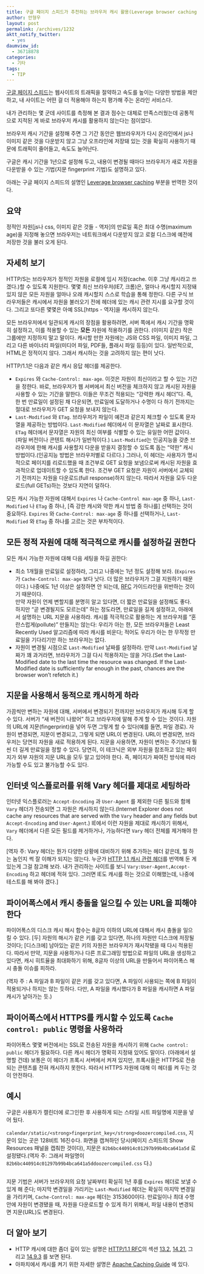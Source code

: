 ```yaml
---
title: 구글 페이지 스피드가 추천하는 브라우저 캐시 활용(Leverage browser caching)
author: 안형우
layout: post
permalink: /archives/1232
aktt_notify_twitter:
  - yes
daumview_id:
  - 36718878
categories:
  - 기타
tags:
  - TIP
---
```

[구글 페이지 스피드][1]는 웹사이트의 트래픽을 절약하고 속도를 높이는 다양한 방법을 제안하고, 내 사이트는 어떤 걸 더 적용해야 하는지 평가해 주는 온라인 서비스다.

내가 관리하는 몇 군데 사이트를 측정해 본 결과 점수는 대체로 만족스러웠는데 공통적으로 지적된 게 바로 브라우저 캐시를 활용하지 않는다는 점이었다.

브라우저 캐시 기간을 설정해 주면 그 기간 동안은 웹브라우저가 다시 온라인에서 js나 이미지 같은 것을 다운받지 않고 그냥 오프라인에 저장돼 있는 것을 확실히 사용하기 때문에 트래픽이 줄어들고, 속도도 늘어난다.

구글은 캐시 기간을 1년으로 설정해 두고, 내용이 변경될 때마다 브라우저가 새로 자원을 다운받을 수 있는 기법(지문 fingerprint 기법)도 설명하고 있다.

아래는 구글 페이지 스피드의 설명인 [Leverage browser caching][2] 부분을 번역한 것이다.

## 요약

정적인 자원[js나 css, 이미지 같은 것들 - 역자]의 만료일 혹은 최대 수명(maximum age)을 지정해 놓으면 브라우저는 네트워크에서 다운받지 않고 로컬 디스크에 예전에 저장한 것을 불러 오게 된다.

## 자세히 보기

HTTP/S는 브라우저가 정적인 자원을 로컬에 임시 저장(cache. 이후 그냥 캐시라고 쓰겠다.)할 수 있도록 지원한다. 몇몇 최신 브라우저(IE7, 크롬)은, 얼마나 캐시할지 지정돼 있지 않은 모든 자원을 얼마나 오래 캐시할지 스스로 학습을 통해 정한다. 다른 구식 브라우저들은 캐시에서 자원을 불러오기 전에 헤더에 있는 캐시 관련 지시를 요구할 것이다. 그리고 또다른 몇몇은 아예 SSL[https - 역자]을 캐시하지 않는다.

모든 브라우저에서 일관되게 캐시의 장점을 활용하려면, 서버 쪽에서 캐시 기간을 명확히 설정하고, 이를 적용할 수 있는 **모든** 자원에 적용하기를 권한다. (이미지 같은) 작은 그룹에만 지정하지 말고 말이다. 캐시할 만한 자원에는 JS와 CSS 파일, 이미지 파일, 그리고 다른 바이너리 파일(미디어 파일, PDF들, 플래시 파일 등등)이 있다. 일반적으로, HTML은 정적이지 않다. 그래서 캐시하는 것을 고려하지 않는 편이 낫다.

HTTP/1.1은 다음과 같은 캐시 응답 헤더를 제공한다.

*   `Expires` 와 `Cache-Control: max-age`. 이것은 자원이 최신이라고 할 수 있는 기간을 정한다. 바로, 브라우저가 웹 서버에서 최신 버전을 체크하지 않고 캐시된 자원을 사용할 수 있는 기간을 말한다. 이들은 무조건 적용되는 &#8220;강력한 캐시 헤더&#8221;다. 즉, 한 번 만료일이 설정된 채 다운되면, 만료일에 도달하거나 수명이 다 하기 전까지는 절대로 브라우저가 GET 요청을 보내지 않는다.
*   `Last-Modified` 와 `ETag`. 브라우저가 파일이 예전과 같은지 체크할 수 있도록 문자열을 제공하는 방법이다. `Last-Modified` 헤더에서 이 문자열은 날짜로 표시한다. `ETag` 헤더에서 문자열은 자원의 최신 여부를 식별할 수 있는 유일한 어떤 값이다.(파일 버전이나 콘텐트 해시가 일반적이다.) `Last-Modified`는 인공지능을 갖춘 브라우저에 한해 캐시를 사용할지 다운을 받을지 결정할 수 있도록 돕는 &#8220;약한&#8221; 캐시 방법이다.(인공지능 방법은 브라우저별로 다르다.) 그러나, 이 헤더는 사용자가 명시적으로 페이지를 리로드했을 때 조건부로 GET 요청을 보냄으로써 캐시된 자원을 효과적으로 업데이트할 수 있도록 한다. 조건부 GET 요청은 자원이 서버에서 교체되기 전까지는 자원을 다운로드(full response)하지 않는다. 따라서 자원을 모두 다운로드(full GETs)하는 것보다 지연이 덜하다.

모든 캐시 가능한 자원에 대해서 `Expires` 나 `Cache-Control max-age` 중 하나, `Last-Modified` 나 `ETag` 중 하나, [즉 강한 캐시와 약한 캐시 방법 중 하나를] 선택하는 것이 중요하다. `Expires` 와 `Cache-Control: max-age` 중 하나를 선택하거나, `Last-Modified` 와 `ETag` 중 하나를 고르는 것은 부차적이다.

## 모든 정적 자원에 대해 적극적으로 캐시를 설정하길 권한다

모든 캐시 가능한 자원에 대해 다음 세팅을 하길 권한다:

*   최소 1개월을 만료일로 설정하라, 그리고 나중에는 1년 정도 설정해 보라. (`Expires` 가 `Cache-Control: max-age` 보다 낫다. 더 많은 브라우저가 그걸 지원하기 때문이다.) 나중에도 1년 이상은 설정하면 안 되는데, [RFC][3] 가이드라인을 위반하는 것이기 때문이다.  
    만약 자원이 언제 변할지를 분명히 알고 있다면, 더 짧은 만료일을 설정해도 좋다. 하지만 &#8220;곧 변경될지도 모르는데&#8221; 하는 정도라면, 만료일을 길게 설정하고, 아래에서 설명하는 URL 지문을 사용하라. 캐시를 적극적으로 활용하는 게 브라우저를 &#8220;혼란스럽게(pollute)&#8221; 만들지는 않는다: 우리가 아는 한, 모든 브라우저들은 Least Recently Used 알고리즘에 따라 캐시를 비운다; 적어도 우리가 아는 한 무작정 만료일을 기다리기만 하는 브라우저는 없다.
*   자원이 변경될 시점으로 `Last-Modified` 날짜를 설정하라. 만약 `Last-Modified` 날짜가 꽤 과거라면, 브라우저가 그걸 다시 적용하지는 않을 거다.(Set the Last-Modified date to the last time the resource was changed. If the Last-Modified date is sufficiently far enough in the past, chances are the browser won&#8217;t refetch it.)

## 지문을 사용해서 동적으로 캐시하게 하라

가끔씩만 변하는 자원에 대해, 서버에서 변경되기 전까지만 브라우저가 캐시해 두게 할 수 있다. 서버가 &#8220;새 버전이 나왔어&#8221; 하고 브라우저에 말해 주게 할 수 있는 것이다. 자원의 URL에 지문(fingerprint)을 넣어 두면 그렇게 할 수 있다(예를 들면, 파일 경로). 자원이 변경되면, 지문이 변경되고, 그렇게 되면 URL이 변경된다. URL이 변경되면, 브라우저는 당연히 자원을 새로 적용하게 된다. 지문을 사용하면, 자원이 변하는 주기보다 훨씬 더 길게 만료일을 정할 수 있다. 당연히, 이 테크닉은 외부 자원을 참조하고 있는 페이지가 외부 자원의 지문 URL을 모두 알고 있어야 한다. 즉, 페이지가 짜여진 방식에 따라 가능할 수도 있고 불가능할 수도 있다.

## 인터넷 익스플로러를 위해 Vary 헤더를 제대로 세팅하라

인터넷 익스플로러는 `Accept-Encoding` 과 `User-Agent` 를 제외한 다른 필드와 함께 `Vary` 헤더가 전송되면 그 자원은 캐시하지 않는다.(Internet Explorer does not cache any resources that are served with the `Vary` header and any fields but `Accept-Encoding` and `User-Agent`.) IE에서 이런 자원을 제대로 캐시하기 위해서, `Vary` 헤더에서 다른 모든 필드를 제거하거나, 가능하다면 `Vary` 헤더 전체를 제거해야 한다.

[역자 주: Vary 헤더는 뭔가 다양한 상황에 대비하기 위해 추가하는 헤더 같은데, 뭘 하는 놈인지 썩 잘 이해가 되지는 않는다. 누군가 [HTTP 1.1 캐시 관련 헤더][4]를 번역해 둔 게 있는게 그걸 참고해 보라. 내가 관리하는 사이트를 보니 `Vary:User-Agent,Accept-Encoding` 하고 헤더에 적혀 있다. 그러면 IE도 캐시를 하는 것으로 이해했는데, 나중에 테스트를 해 봐야 겠다.]

## 파이어폭스에서 캐시 충돌을 일으킬 수 있는 URL을 피해야 한다

파이어폭스의 디스크 캐시 해시 함수는 8글자 이하의 URL에 대해서 캐시 충돌을 일으킬 수 있다. [두] 자원의 해시가 같은 키를 갖고 있다면, 하나의 자원만 디스크에 저장될 것이다; [디스크에] 남아있는 같은 키의 자원은 브라우저가 재시작됐을 때 다시 적용된다. 따라서 만약, 지문을 사용하거나 다른 프로그래밍 방법으로 파일의 URL을 생성하고 있다면, 캐시 히트율을 최대화하기 위해, 8글자 이상의 URL을 만들어서 파이어폭스 해시 충돌 이슈를 피하라.

(역자 주 : A 파일과 B 파일이 같은 키를 갖고 있다면, A 파일이 사용되는 쪽에 B 파일이 적용되거나 하지는 않는 듯하다. 다만, A 파일을 캐시했다가 B 파일을 캐시하면 A 파일 캐시가 날아가는 듯.)

## 파이어폭스에서 HTTPS를 캐시할 수 있도록 `Cache control: public` 명령을 사용하라

파이어폭스 몇몇 버전에서는 SSL로 전송된 자원을 캐시하기 위해 `Cache control: public` 헤더가 필요하다. 다른 캐시 헤더가 명확히 지정돼 있어도 말이다. (아래에서 설명할 건데) 보통은 이 헤더가 프록시 서버에서 켜져 있지만, 프록시들은 HTTPS로 전송되는 콘텐츠를 전혀 캐시하지 못한다. 따라서 HTTPS 자원에 대해 이 헤더를 켜 두는 것이 안전하다.

## 예시

구글은 사용자가 캘린더에 로그인한 후 사용하게 되는 스타일 시트 파일명에 지문을 넣어 뒀다.

`calendar/static/<strong>fingerprint_key</strong>doozercompiled.css`, 지문이 있는 곳은 128비트 16진수다. 화면을 캡쳐하던 당시(페이지 스피드의 Show Resources 패널을 캡춰한 것이다), 지문은 `82b6bc440914c01297b99b4bca641a5d` 로 설정됐다.(역자 주: 그래서 파일명이 `82b6bc440914c01297b99b4bca641a5ddoozercompiled.css` 다.)

<p style="text-align: center;">
  <img class="aligncenter" src="https://dl.dropbox.com/u/15546257/blog/mytory/google-pagespeed-caching-header1.png" alt="" />
</p>

지문 기법은 서버가 브라우저의 요청 날짜부터 확실히 1년 후를 `Expires` 헤더로 보낼 수 있게 해 준다; 마지막 변경일을 가리키는 `Last-Modified` 헤더는 확실히 마지막 변경일을 가리키며, `Cache-Control: max-age` 헤더는 3153600이다. 만료일이나 최대 수명 안에 자원이 변경됐을 때, 자원을 다운로드할 수 있게 하기 위해서, 파일 내용이 변경되면 지문(URL)도 변경된다.

## 더 알아 보기

*   HTTP 캐시에 대한 좀더 깊이 있는 설명은 [HTTP/1.1 RFC][5]의 섹션 [13.2][6], [14.21][7], 그리고 [14.9.3][8] 를 보면 된다.
*   아파치에서 캐시를 켜기 위한 자세한 설명은 [Apache Caching Guide][9] 에 있다.

 [1]: http://mytory.net/archives/1183 "Google에서 제공하는 웹사이트 페이지 속도 측정, 관리 기능"
 [2]: http://code.google.com/intl/ko-KR/speed/page-speed/docs/caching.html#LeverageBrowserCaching
 [3]: http://ko.wikipedia.org/wiki/RFC
 [4]: http://icecreamie.tistory.com/entry/HTTP-11-%EC%BA%90%EC%8B%9C-%EA%B4%80%EB%A0%A8-%ED%97%A4%EB%8D%94
 [5]: http://www.w3.org/Protocols/rfc2616/rfc2616.html
 [6]: http://www.w3.org/Protocols/rfc2616/rfc2616-sec13.html#sec13.2
 [7]: http://www.w3.org/Protocols/rfc2616/rfc2616-sec13.html#sec14.21
 [8]: http://www.w3.org/Protocols/rfc2616/rfc2616-sec13.html#sec14.9.3
 [9]: http://apache.org/docs/2.2/caching.html